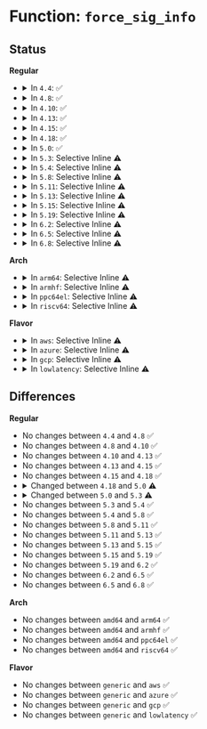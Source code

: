 # Function: <code>force_sig_info</code>

## Status
<b>Regular</b>
<ul>
<li>
<details>
<summary>In <code>4.4</code>: ✅</summary>

```c
int force_sig_info(int sig, struct siginfo *info, struct task_struct *t);
```

**Collision:** Unique Global

**Inline:** No

**Transformation:** False

**Instances:**

```
In kernel/signal.c (ffffffff8108f020)
Location: kernel/signal.c:1160
Inline: False
Direct callers:
  - arch/x86/entry/common.c:tracehook_report_syscall_exit
  - arch/x86/kernel/traps.c:do_trap
  - arch/x86/kernel/traps.c:do_general_protection
  - arch/x86/kernel/traps.c:math_error
  - arch/x86/kernel/ptrace.c:send_sigtrap
  - arch/x86/kernel/uprobes.c:arch_uretprobe_hijack_return_addr
  - arch/x86/mm/fault.c:force_sig_info_fault
  - kernel/signal.c:force_sigsegv
  - kernel/seccomp.c:seccomp_send_sigsys
  - kernel/events/uprobes.c:uprobe_notify_resume
  - kernel/events/uprobes.c:uprobe_notify_resume
```
**Symbols:**

```
ffffffff8108f020-ffffffff8108f0f7: force_sig_info (STB_GLOBAL)
```
</details>
</li>
<li>
<details>
<summary>In <code>4.8</code>: ✅</summary>

```c
int force_sig_info(int sig, struct siginfo *info, struct task_struct *t);
```

**Collision:** Unique Global

**Inline:** No

**Transformation:** False

**Instances:**

```
In kernel/signal.c (ffffffff81092090)
Location: kernel/signal.c:1160
Inline: False
Direct callers:
  - arch/x86/entry/common.c:tracehook_report_syscall_exit
  - arch/x86/kernel/traps.c:math_error
  - arch/x86/kernel/traps.c:do_general_protection
  - arch/x86/kernel/traps.c:do_trap
  - arch/x86/kernel/ptrace.c:send_sigtrap
  - arch/x86/kernel/uprobes.c:arch_uretprobe_hijack_return_addr
  - arch/x86/mm/fault.c:force_sig_info_fault
  - kernel/signal.c:force_sigsegv
  - kernel/seccomp.c:seccomp_send_sigsys
  - kernel/events/uprobes.c:uprobe_notify_resume
  - kernel/events/uprobes.c:uprobe_notify_resume
```
**Symbols:**

```
ffffffff81092090-ffffffff81092167: force_sig_info (STB_GLOBAL)
```
</details>
</li>
<li>
<details>
<summary>In <code>4.10</code>: ✅</summary>

```c
int force_sig_info(int sig, struct siginfo *info, struct task_struct *t);
```

**Collision:** Unique Global

**Inline:** No

**Transformation:** False

**Instances:**

```
In kernel/signal.c (ffffffff81097020)
Location: kernel/signal.c:1166
Inline: False
Direct callers:
  - arch/x86/entry/common.c:tracehook_report_syscall_exit
  - arch/x86/kernel/traps.c:math_error
  - arch/x86/kernel/traps.c:do_general_protection
  - arch/x86/kernel/traps.c:do_trap
  - arch/x86/kernel/ptrace.c:send_sigtrap
  - arch/x86/kernel/uprobes.c:arch_uretprobe_hijack_return_addr
  - arch/x86/mm/fault.c:force_sig_info_fault
  - kernel/signal.c:force_sigsegv
  - kernel/seccomp.c:seccomp_send_sigsys
  - kernel/events/uprobes.c:uprobe_notify_resume
  - kernel/events/uprobes.c:uprobe_notify_resume
```
**Symbols:**

```
ffffffff81097020-ffffffff810970f7: force_sig_info (STB_GLOBAL)
```
</details>
</li>
<li>
<details>
<summary>In <code>4.13</code>: ✅</summary>

```c
int force_sig_info(int sig, struct siginfo *info, struct task_struct *t);
```

**Collision:** Unique Global

**Inline:** No

**Transformation:** False

**Instances:**

```
In kernel/signal.c (ffffffff81094320)
Location: kernel/signal.c:1180
Inline: False
Direct callers:
  - arch/x86/entry/common.c:tracehook_report_syscall_exit
  - arch/x86/kernel/traps.c:math_error
  - arch/x86/kernel/traps.c:do_general_protection
  - arch/x86/kernel/traps.c:do_trap
  - arch/x86/kernel/ptrace.c:send_sigtrap
  - arch/x86/kernel/uprobes.c:arch_uretprobe_hijack_return_addr
  - arch/x86/mm/fault.c:force_sig_info_fault
  - kernel/signal.c:force_sigsegv
  - kernel/seccomp.c:seccomp_send_sigsys
  - kernel/events/uprobes.c:uprobe_notify_resume
```
**Symbols:**

```
ffffffff81094320-ffffffff810943fe: force_sig_info (STB_GLOBAL)
```
</details>
</li>
<li>
<details>
<summary>In <code>4.15</code>: ✅</summary>

```c
int force_sig_info(int sig, struct siginfo *info, struct task_struct *t);
```

**Collision:** Unique Global

**Inline:** No

**Transformation:** False

**Instances:**

```
In kernel/signal.c (ffffffff8109b1c0)
Location: kernel/signal.c:1181
Inline: False
Direct callers:
  - arch/x86/entry/common.c:tracehook_report_syscall_exit
  - arch/x86/kernel/traps.c:math_error
  - arch/x86/kernel/traps.c:do_general_protection
  - arch/x86/kernel/traps.c:do_trap
  - arch/x86/kernel/ptrace.c:send_sigtrap
  - arch/x86/kernel/uprobes.c:arch_uretprobe_hijack_return_addr
  - arch/x86/kernel/umip.c:force_sig_info_umip_fault
  - arch/x86/mm/fault.c:force_sig_info_fault
  - kernel/signal.c:force_sigsegv
  - kernel/seccomp.c:seccomp_send_sigsys
  - kernel/events/uprobes.c:uprobe_notify_resume
```
**Symbols:**

```
ffffffff8109b1c0-ffffffff8109b29e: force_sig_info (STB_GLOBAL)
```
</details>
</li>
<li>
<details>
<summary>In <code>4.18</code>: ✅</summary>

```c
int force_sig_info(int sig, struct siginfo *info, struct task_struct *t);
```

**Collision:** Unique Global

**Inline:** No

**Transformation:** False

**Instances:**

```
In kernel/signal.c (ffffffff8109f130)
Location: kernel/signal.c:1189
Inline: False
Direct callers:
  - arch/x86/entry/common.c:tracehook_report_syscall_exit
  - arch/x86/kernel/traps.c:math_error
  - arch/x86/kernel/traps.c:do_general_protection
  - arch/x86/kernel/traps.c:do_trap
  - arch/x86/kernel/ptrace.c:send_sigtrap
  - arch/x86/kernel/uprobes.c:arch_uretprobe_hijack_return_addr
  - arch/x86/kernel/umip.c:force_sig_info_umip_fault
  - arch/x86/mm/fault.c:force_sig_info_fault
  - kernel/signal.c:force_sig_ptrace_errno_trap
  - kernel/signal.c:force_sig_pkuerr
  - kernel/signal.c:force_sig_bnderr
  - kernel/signal.c:force_sig_mceerr
  - kernel/signal.c:force_sig_fault
  - kernel/signal.c:force_sigsegv
  - kernel/seccomp.c:seccomp_send_sigsys
  - kernel/events/uprobes.c:uprobe_notify_resume
  - kernel/events/uprobes.c:uprobe_notify_resume
```
**Symbols:**

```
ffffffff8109f130-ffffffff8109f20e: force_sig_info (STB_GLOBAL)
```
</details>
</li>
<li>
<details>
<summary>In <code>5.0</code>: ✅</summary>

```c
int force_sig_info(int sig, struct kernel_siginfo *info, struct task_struct *t);
```

**Collision:** Unique Global

**Inline:** No

**Transformation:** False

**Instances:**

```
In kernel/signal.c (ffffffff810a73f0)
Location: kernel/signal.c:1272
Inline: False
Direct callers:
  - kernel/signal.c:force_sig_ptrace_errno_trap
  - kernel/signal.c:force_sig_pkuerr
  - kernel/signal.c:force_sig_bnderr
  - kernel/signal.c:force_sig_mceerr
  - kernel/signal.c:force_sig_fault
  - kernel/signal.c:force_sigsegv
  - kernel/seccomp.c:__seccomp_filter
```
**Symbols:**

```
ffffffff810a73f0-ffffffff810a74ce: force_sig_info (STB_GLOBAL)
```
</details>
</li>
<li>
<details>
<summary>In <code>5.3</code>: Selective Inline ⚠️</summary>

```c
int force_sig_info(struct kernel_siginfo *info);
```

**Collision:** Unique Global

**Inline:** Selective

**Transformation:** False

**Instances:**

```
In kernel/signal.c (ffffffff810ae70e)
Location: kernel/signal.c:1334
Inline: True
Inline callers:
  - kernel/signal.c:force_sig_ptrace_errno_trap
  - kernel/signal.c:force_sig_pkuerr
  - kernel/signal.c:force_sig_bnderr
  - kernel/signal.c:force_sig_mceerr
  - kernel/signal.c:force_sig
Direct callers:
  - kernel/seccomp.c:__seccomp_filter
```
**Symbols:**

```
ffffffff810ae390-ffffffff810ae3a9: force_sig_info (STB_GLOBAL)
```
</details>
</li>
<li>
<details>
<summary>In <code>5.4</code>: Selective Inline ⚠️</summary>

```c
int force_sig_info(struct kernel_siginfo *info);
```

**Collision:** Unique Global

**Inline:** Selective

**Transformation:** False

**Instances:**

```
In kernel/signal.c (ffffffff810b4d1e)
Location: kernel/signal.c:1339
Inline: True
Inline callers:
  - kernel/signal.c:force_sig_ptrace_errno_trap
  - kernel/signal.c:force_sig_pkuerr
  - kernel/signal.c:force_sig_bnderr
  - kernel/signal.c:force_sig_mceerr
  - kernel/signal.c:force_sig
Direct callers:
  - kernel/seccomp.c:__seccomp_filter
```
**Symbols:**

```
ffffffff810b49a0-ffffffff810b49b9: force_sig_info (STB_GLOBAL)
```
</details>
</li>
<li>
<details>
<summary>In <code>5.8</code>: Selective Inline ⚠️</summary>

```c
int force_sig_info(struct kernel_siginfo *info);
```

**Collision:** Unique Global

**Inline:** Selective

**Transformation:** False

**Instances:**

```
In kernel/signal.c (ffffffff810bd9ce)
Location: kernel/signal.c:1339
Inline: True
Inline callers:
  - kernel/signal.c:force_sig_ptrace_errno_trap
  - kernel/signal.c:force_sig_pkuerr
  - kernel/signal.c:force_sig_bnderr
  - kernel/signal.c:force_sig_mceerr
  - kernel/signal.c:force_sigsegv
Direct callers:
  - kernel/seccomp.c:__seccomp_filter
```
**Symbols:**

```
ffffffff810bd780-ffffffff810bd799: force_sig_info (STB_GLOBAL)
```
</details>
</li>
<li>
<details>
<summary>In <code>5.11</code>: Selective Inline ⚠️</summary>

```c
int force_sig_info(struct kernel_siginfo *info);
```

**Collision:** Unique Global

**Inline:** Selective

**Transformation:** False

**Instances:**

```
In kernel/signal.c (ffffffff810b8cde)
Location: kernel/signal.c:1340
Inline: True
Inline callers:
  - kernel/signal.c:force_sig_ptrace_errno_trap
  - kernel/signal.c:force_sig_pkuerr
  - kernel/signal.c:force_sig_bnderr
  - kernel/signal.c:force_sig_mceerr
  - kernel/signal.c:force_sigsegv
Direct callers:
  - kernel/entry/syscall_user_dispatch.c:syscall_user_dispatch
  - kernel/seccomp.c:__seccomp_filter
```
**Symbols:**

```
ffffffff810b8a90-ffffffff810b8aa9: force_sig_info (STB_GLOBAL)
```
</details>
</li>
<li>
<details>
<summary>In <code>5.13</code>: Selective Inline ⚠️</summary>

```c
int force_sig_info(struct kernel_siginfo *info);
```

**Collision:** Unique Global

**Inline:** Selective

**Transformation:** False

**Instances:**

```
In kernel/signal.c (ffffffff810ba2ce)
Location: kernel/signal.c:1342
Inline: True
Inline callers:
  - kernel/signal.c:force_sig_ptrace_errno_trap
  - kernel/signal.c:force_sig_perf
  - kernel/signal.c:force_sig_pkuerr
  - kernel/signal.c:force_sig_bnderr
  - kernel/signal.c:force_sig_mceerr
  - kernel/signal.c:force_sigsegv
Direct callers:
  - kernel/entry/syscall_user_dispatch.c:syscall_user_dispatch
  - kernel/seccomp.c:__seccomp_filter
```
**Symbols:**

```
ffffffff810ba010-ffffffff810ba029: force_sig_info (STB_GLOBAL)
```
</details>
</li>
<li>
<details>
<summary>In <code>5.15</code>: Selective Inline ⚠️</summary>

```c
int force_sig_info(struct kernel_siginfo *info);
```

**Collision:** Unique Global

**Inline:** Selective

**Transformation:** False

**Instances:**

```
In kernel/signal.c (ffffffff810ccc6f)
Location: kernel/signal.c:1353
Inline: True
Inline callers:
  - kernel/signal.c:signal_setup_done
  - kernel/signal.c:force_sig_fault_trapno
  - kernel/signal.c:force_sig_ptrace_errno_trap
  - kernel/signal.c:force_sig_perf
  - kernel/signal.c:force_sig_pkuerr
  - kernel/signal.c:force_sig_bnderr
  - kernel/signal.c:force_sig_mceerr
Direct callers:
  - kernel/entry/syscall_user_dispatch.c:syscall_user_dispatch
```
**Symbols:**

```
ffffffff810cc670-ffffffff810cc68b: force_sig_info (STB_GLOBAL)
```
</details>
</li>
<li>
<details>
<summary>In <code>5.19</code>: Selective Inline ⚠️</summary>

```c
int force_sig_info(struct kernel_siginfo *info);
```

**Collision:** Unique Global

**Inline:** Selective

**Transformation:** False

**Instances:**

```
In kernel/signal.c (ffffffff810e46ef)
Location: kernel/signal.c:1354
Inline: True
Inline callers:
  - kernel/signal.c:signal_setup_done
  - kernel/signal.c:force_sig_fault_trapno
  - kernel/signal.c:force_sig_ptrace_errno_trap
  - kernel/signal.c:force_sig_pkuerr
  - kernel/signal.c:force_sig_bnderr
  - kernel/signal.c:force_sig_mceerr
Direct callers:
  - kernel/entry/syscall_user_dispatch.c:syscall_user_dispatch
```
**Symbols:**

```
ffffffff810e3920-ffffffff810e3945: force_sig_info (STB_GLOBAL)
```
</details>
</li>
<li>
<details>
<summary>In <code>6.2</code>: Selective Inline ⚠️</summary>

```c
int force_sig_info(struct kernel_siginfo *info);
```

**Collision:** Unique Global

**Inline:** Selective

**Transformation:** False

**Instances:**

```
In kernel/signal.c (ffffffff81104d5f)
Location: kernel/signal.c:1355
Inline: True
Inline callers:
  - kernel/signal.c:signal_setup_done
  - kernel/signal.c:force_sig_fault_trapno
  - kernel/signal.c:force_sig_ptrace_errno_trap
  - kernel/signal.c:force_sig_pkuerr
  - kernel/signal.c:force_sig_bnderr
  - kernel/signal.c:force_sig_mceerr
Direct callers:
  - kernel/entry/syscall_user_dispatch.c:syscall_user_dispatch
```
**Symbols:**

```
ffffffff81103ed0-ffffffff81103ef5: force_sig_info (STB_GLOBAL)
```
</details>
</li>
<li>
<details>
<summary>In <code>6.5</code>: Selective Inline ⚠️</summary>

```c
int force_sig_info(struct kernel_siginfo *info);
```

**Collision:** Unique Global

**Inline:** Selective

**Transformation:** False

**Instances:**

```
In kernel/signal.c (ffffffff81110fdf)
Location: kernel/signal.c:1359
Inline: True
Inline callers:
  - kernel/signal.c:signal_setup_done
  - kernel/signal.c:force_sig_fault_trapno
  - kernel/signal.c:force_sig_ptrace_errno_trap
  - kernel/signal.c:force_sig_pkuerr
  - kernel/signal.c:force_sig_bnderr
  - kernel/signal.c:force_sig_mceerr
Direct callers:
  - kernel/entry/syscall_user_dispatch.c:syscall_user_dispatch
```
**Symbols:**

```
ffffffff81110150-ffffffff81110175: force_sig_info (STB_GLOBAL)
```
</details>
</li>
<li>
<details>
<summary>In <code>6.8</code>: Selective Inline ⚠️</summary>

```c
int force_sig_info(struct kernel_siginfo *info);
```

**Collision:** Unique Global

**Inline:** Selective

**Transformation:** False

**Instances:**

```
In kernel/signal.c (ffffffff8111a94f)
Location: kernel/signal.c:1360
Inline: True
Inline callers:
  - kernel/signal.c:signal_setup_done
  - kernel/signal.c:force_sig_fault_trapno
  - kernel/signal.c:force_sig_ptrace_errno_trap
  - kernel/signal.c:force_sig_pkuerr
  - kernel/signal.c:force_sig_bnderr
  - kernel/signal.c:force_sig_mceerr
Direct callers:
  - kernel/entry/syscall_user_dispatch.c:syscall_user_dispatch
```
**Symbols:**

```
ffffffff81119aa0-ffffffff81119ac5: force_sig_info (STB_GLOBAL)
```
</details>
</li>
</ul>
<b>Arch</b>
<ul>
<li>
<details>
<summary>In <code>arm64</code>: Selective Inline ⚠️</summary>

```c
int force_sig_info(struct kernel_siginfo *info);
```

**Collision:** Unique Global

**Inline:** Selective

**Transformation:** False

**Instances:**

```
In kernel/signal.c (ffff800010110e84)
Location: kernel/signal.c:1339
Inline: True
Inline callers:
  - kernel/signal.c:force_sig_ptrace_errno_trap
  - kernel/signal.c:force_sig_pkuerr
  - kernel/signal.c:force_sig_bnderr
  - kernel/signal.c:force_sig_mceerr
  - kernel/signal.c:force_sig
Direct callers:
  - kernel/seccomp.c:__seccomp_filter
```
**Symbols:**

```
ffff800010110a40-ffff800010110a70: force_sig_info (STB_GLOBAL)
```
</details>
</li>
<li>
<details>
<summary>In <code>armhf</code>: Selective Inline ⚠️</summary>

```c
int force_sig_info(struct kernel_siginfo *info);
```

**Collision:** Unique Global

**Inline:** Selective

**Transformation:** False

**Instances:**

```
In kernel/signal.c (c0368698)
Location: kernel/signal.c:1339
Inline: True
Inline callers:
  - kernel/signal.c:force_sig_ptrace_errno_trap
  - kernel/signal.c:force_sig_pkuerr
  - kernel/signal.c:force_sig_bnderr
  - kernel/signal.c:force_sig_mceerr
  - kernel/signal.c:force_sig
Direct callers:
  - kernel/seccomp.c:__seccomp_filter
```
**Symbols:**

```
c03681fc-c0368228: force_sig_info (STB_GLOBAL)
```
</details>
</li>
<li>
<details>
<summary>In <code>ppc64el</code>: Selective Inline ⚠️</summary>

```c
int force_sig_info(struct kernel_siginfo *info);
```

**Collision:** Unique Global

**Inline:** Selective

**Transformation:** False

**Instances:**

```
In kernel/signal.c (c000000000158764)
Location: kernel/signal.c:1339
Inline: True
Inline callers:
  - kernel/signal.c:force_sig_ptrace_errno_trap
  - kernel/signal.c:force_sig_pkuerr
  - kernel/signal.c:force_sig_bnderr
  - kernel/signal.c:force_sig_mceerr
  - kernel/signal.c:force_sig
Direct callers:
  - kernel/seccomp.c:__seccomp_filter
```
**Symbols:**

```
c000000000158300-c000000000158318: force_sig_info (STB_GLOBAL)
```
</details>
</li>
<li>
<details>
<summary>In <code>riscv64</code>: Selective Inline ⚠️</summary>

```c
int force_sig_info(struct kernel_siginfo *info);
```

**Collision:** Unique Global

**Inline:** Selective

**Transformation:** False

**Instances:**

```
In kernel/signal.c (ffffffe0000d090c)
Location: kernel/signal.c:1339
Inline: True
Inline callers:
  - kernel/signal.c:force_sig_ptrace_errno_trap
  - kernel/signal.c:force_sig_pkuerr
  - kernel/signal.c:force_sig_bnderr
  - kernel/signal.c:force_sig_mceerr
  - kernel/signal.c:force_sig
Direct callers:
  - kernel/seccomp.c:__seccomp_filter
```
**Symbols:**

```
ffffffe0000d065e-ffffffe0000d068a: force_sig_info (STB_GLOBAL)
```
</details>
</li>
</ul>
<b>Flavor</b>
<ul>
<li>
<details>
<summary>In <code>aws</code>: Selective Inline ⚠️</summary>

```c
int force_sig_info(struct kernel_siginfo *info);
```

**Collision:** Unique Global

**Inline:** Selective

**Transformation:** False

**Instances:**

```
In kernel/signal.c (ffffffff810af08e)
Location: kernel/signal.c:1339
Inline: True
Inline callers:
  - kernel/signal.c:force_sig_ptrace_errno_trap
  - kernel/signal.c:force_sig_pkuerr
  - kernel/signal.c:force_sig_bnderr
  - kernel/signal.c:force_sig_mceerr
  - kernel/signal.c:force_sig
Direct callers:
  - kernel/seccomp.c:__seccomp_filter
```
**Symbols:**

```
ffffffff810aed10-ffffffff810aed29: force_sig_info (STB_GLOBAL)
```
</details>
</li>
<li>
<details>
<summary>In <code>azure</code>: Selective Inline ⚠️</summary>

```c
int force_sig_info(struct kernel_siginfo *info);
```

**Collision:** Unique Global

**Inline:** Selective

**Transformation:** False

**Instances:**

```
In kernel/signal.c (ffffffff8109d9de)
Location: kernel/signal.c:1339
Inline: True
Inline callers:
  - kernel/signal.c:force_sig_ptrace_errno_trap
  - kernel/signal.c:force_sig_pkuerr
  - kernel/signal.c:force_sig_bnderr
  - kernel/signal.c:force_sig_mceerr
  - kernel/signal.c:force_sig
Direct callers:
  - kernel/seccomp.c:__seccomp_filter
```
**Symbols:**

```
ffffffff8109d660-ffffffff8109d679: force_sig_info (STB_GLOBAL)
```
</details>
</li>
<li>
<details>
<summary>In <code>gcp</code>: Selective Inline ⚠️</summary>

```c
int force_sig_info(struct kernel_siginfo *info);
```

**Collision:** Unique Global

**Inline:** Selective

**Transformation:** False

**Instances:**

```
In kernel/signal.c (ffffffff810ae5ee)
Location: kernel/signal.c:1339
Inline: True
Inline callers:
  - kernel/signal.c:force_sig_ptrace_errno_trap
  - kernel/signal.c:force_sig_pkuerr
  - kernel/signal.c:force_sig_bnderr
  - kernel/signal.c:force_sig_mceerr
  - kernel/signal.c:force_sig
Direct callers:
  - kernel/seccomp.c:__seccomp_filter
```
**Symbols:**

```
ffffffff810ae270-ffffffff810ae289: force_sig_info (STB_GLOBAL)
```
</details>
</li>
<li>
<details>
<summary>In <code>lowlatency</code>: Selective Inline ⚠️</summary>

```c
int force_sig_info(struct kernel_siginfo *info);
```

**Collision:** Unique Global

**Inline:** Selective

**Transformation:** False

**Instances:**

```
In kernel/signal.c (ffffffff810b685e)
Location: kernel/signal.c:1339
Inline: True
Inline callers:
  - kernel/signal.c:force_sig_ptrace_errno_trap
  - kernel/signal.c:force_sig_pkuerr
  - kernel/signal.c:force_sig_bnderr
  - kernel/signal.c:force_sig_mceerr
  - kernel/signal.c:force_sig
Direct callers:
  - kernel/seccomp.c:__seccomp_filter
```
**Symbols:**

```
ffffffff810b64e0-ffffffff810b64f9: force_sig_info (STB_GLOBAL)
```
</details>
</li>
</ul>

## Differences
<b>Regular</b>
<ul>
<li>
No changes between <code>4.4</code> and <code>4.8</code> ✅
</li>
<li>
No changes between <code>4.8</code> and <code>4.10</code> ✅
</li>
<li>
No changes between <code>4.10</code> and <code>4.13</code> ✅
</li>
<li>
No changes between <code>4.13</code> and <code>4.15</code> ✅
</li>
<li>
No changes between <code>4.15</code> and <code>4.18</code> ✅
</li>
<li>
<details>
<summary>Changed between <code>4.18</code> and <code>5.0</code> ⚠️</summary>
<ul>
<li>
<b>Param type changed. </b>
<code>struct siginfo *info</code> ➡️ <code>struct kernel_siginfo *info</code>
</li>
</ul>
</details>
</li>
<li>
<details>
<summary>Changed between <code>5.0</code> and <code>5.3</code> ⚠️</summary>
<ul>
<li>
<b>Param removed. </b>
<code>int sig</code>
</li>
<li>
<b>Param removed. </b>
<code>struct task_struct *t</code>
</li>
<li>
<b>Param reordered. </b>
<code>sig, info, t</code> ➡️ <code>info</code>
</li>
</ul>
</details>
</li>
<li>
No changes between <code>5.3</code> and <code>5.4</code> ✅
</li>
<li>
No changes between <code>5.4</code> and <code>5.8</code> ✅
</li>
<li>
No changes between <code>5.8</code> and <code>5.11</code> ✅
</li>
<li>
No changes between <code>5.11</code> and <code>5.13</code> ✅
</li>
<li>
No changes between <code>5.13</code> and <code>5.15</code> ✅
</li>
<li>
No changes between <code>5.15</code> and <code>5.19</code> ✅
</li>
<li>
No changes between <code>5.19</code> and <code>6.2</code> ✅
</li>
<li>
No changes between <code>6.2</code> and <code>6.5</code> ✅
</li>
<li>
No changes between <code>6.5</code> and <code>6.8</code> ✅
</li>
</ul>
<b>Arch</b>
<ul>
<li>
No changes between <code>amd64</code> and <code>arm64</code> ✅
</li>
<li>
No changes between <code>amd64</code> and <code>armhf</code> ✅
</li>
<li>
No changes between <code>amd64</code> and <code>ppc64el</code> ✅
</li>
<li>
No changes between <code>amd64</code> and <code>riscv64</code> ✅
</li>
</ul>
<b>Flavor</b>
<ul>
<li>
No changes between <code>generic</code> and <code>aws</code> ✅
</li>
<li>
No changes between <code>generic</code> and <code>azure</code> ✅
</li>
<li>
No changes between <code>generic</code> and <code>gcp</code> ✅
</li>
<li>
No changes between <code>generic</code> and <code>lowlatency</code> ✅
</li>
</ul>
